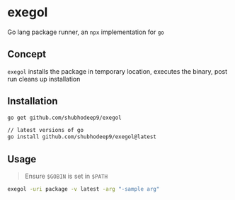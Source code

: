 # exegol
Go lang package runner, an `npx` implementation for `go`

## Concept

`exegol` installs the package in temporary location, executes the binary, post run cleans up installation

## Installation

```sh
go get github.com/shubhodeep9/exegol

// latest versions of go
go install github.com/shubhodeep9/exegol@latest
```

## Usage

> Ensure `$GOBIN` is set in `$PATH`
```sh
exegol -uri package -v latest -arg "-sample arg"
```